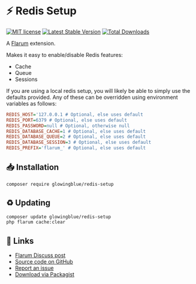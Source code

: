 # ⚡️ Redis Setup

[![MIT license](https://img.shields.io/badge/license-MIT-blue.svg)](https://github.com/glowingblue/flarum-ext-redis-setup/blob/master/LICENSE.md)
[![Latest Stable Version](https://img.shields.io/packagist/v/glowingblue/redis-setup.svg)](https://packagist.org/packages/glowingblue/redis-setup)
[![Total Downloads](https://img.shields.io/packagist/dt/glowingblue/redis-setup.svg)](https://packagist.org/packages/glowingblue/redis-setup)

A [Flarum](http://flarum.org) extension.

Makes it easy to enable/disable Redis features:

-   Cache
-   Queue
-   Sessions

If you are using a local redis setup, you will likely be able to simply use the defaults provided.
Any of these can be overridden using environment variables as follows:

```ini
REDIS_HOST='127.0.0.1 # Optional, else uses default
REDIS_PORT=6379 # Optional, else uses default
REDIS_PASSWORD=null # Optional, otherwise null
REDIS_DATABASE_CACHE=1 # Optional, else uses default
REDIS_DATABASE_QUEUE=2 # Optional, else uses default
REDIS_DATABASE_SESSION=3 # Optional, else uses default
REDIS_PREFIX='flarum_' # Optional, else uses default
```

## 📥 Installation

```bash
composer require glowingblue/redis-setup
```

## ♻ Updating

```bash
composer update glowingblue/redis-setup
php flarum cache:clear
```

## 🔗 Links

-   [Flarum Discuss post](https://discuss.flarum.org/d/27455)
-   [Source code on GitHub](https://github.com/glowingblue/flarum-ext-redis-setup)
-   [Report an issue](https://github.com/glowingblue/flarum-ext-redis-setup/issues)
-   [Download via Packagist](https://packagist.org/packages/glowingblue/redis-setup)
